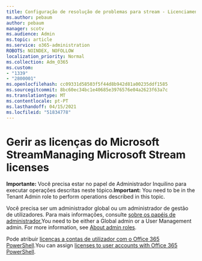 ```yaml
---
title: Configuração de resolução de problemas para stream - Licenciamento de fluxo de gestão
ms.author: pebaum
author: pebaum
manager: scotv
ms.audience: Admin
ms.topic: article
ms.service: o365-administration
ROBOTS: NOINDEX, NOFOLLOW
localization_priority: Normal
ms.collection: Adm_O365
ms.custom:
- "1339"
- "2800001"
ms.openlocfilehash: cc09331d58503f5f44d8b942d81a00235ddf1585
ms.sourcegitcommit: 8bc60ec34bc1e40685e3976576e04a2623f63a7c
ms.translationtype: MT
ms.contentlocale: pt-PT
ms.lasthandoff: 04/15/2021
ms.locfileid: "51834778"
---
```

# <a name="managing-microsoft-stream-licenses"></a><span data-ttu-id="7b3ab-102">Gerir as licenças do Microsoft Stream</span><span class="sxs-lookup"><span data-stu-id="7b3ab-102">Managing Microsoft Stream licenses</span></span>

<span data-ttu-id="7b3ab-103">**Importante:** Você precisa estar no papel de Administrador Inquilino para executar operações descritas neste tópico.</span><span class="sxs-lookup"><span data-stu-id="7b3ab-103">**Important:** You need to be in the Tenant Admin role to perform operations described in this topic.</span></span>

<span data-ttu-id="7b3ab-104">Você precisa ser um administrador global ou um administrador de gestão de utilizadores. Para mais informações, consulte [sobre os papéis de administrador.](https://docs.microsoft.com/microsoft-365/admin/add-users/about-admin-roles)</span><span class="sxs-lookup"><span data-stu-id="7b3ab-104">You need to be either a Global admin or a User Management admin. For more information, see [About admin roles](https://docs.microsoft.com/microsoft-365/admin/add-users/about-admin-roles).</span></span>

<span data-ttu-id="7b3ab-105">Pode atribuir [licenças a contas de utilizador com o Office 365 PowerShell](https://go.microsoft.com/fwlink/p/?linkid=850410).</span><span class="sxs-lookup"><span data-stu-id="7b3ab-105">You can assign [licenses to user accounts with Office 365 PowerShell](https://go.microsoft.com/fwlink/p/?linkid=850410).</span></span>
